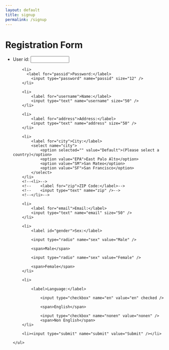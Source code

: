 ```yaml
---
layout: default
title: signup
permalink: /signup
---
```

<!DOCTYPE html>
<html>
<head>
    <title>Validation</title>
    <script src="validation.js"></script>
</head>
<body onload="document.registration.userid.focus();">
 
<h1>Registration Form</h1>
<form name='registration' onSubmit="return formValidation();">
    <ul>
        <li>
            <label for="userid">User id:</label>
            <input type="text" name="userid" size="12" />
        </li>
 
        <li>
          <label for="passid">Password:</label>
            <input type="password" name="passid" size="12" />
        </li>
        
        <li>
            <label for="username">Name:</label>
            <input type="text" name="username" size="50" />
        </li>
 
        <li>
            <label for="address">Address:</label>
            <input type="text" name="address" size="50" />
        </li>
 
        <li>
            <label for="city">City:</label>
            <select name="city">
                <option selected="" value="Default">(Please select a country)</option>
                <option value="EPA">East Palo Alto</option>
                <option value="SM">San Mateo</option>
                <option value="SF">San Francisco</option>
            </select>
        </li>
        <!--<li>-->
        <!--    <label for="zip">ZIP Code:</label>-->
        <!--    <input type="text" name="zip" />-->
        <!--</li>-->
 
        <li>
            <label for="email">Email:</label>
            <input type="text" name="email" size="50" />
        </li>

        <li>
            <label id="gender">Sex:</label>

            <input type="radio" name="sex" value="Male" />

            <span>Male</span>

            <input type="radio" name="sex" value="Female" />

            <span>Female</span>
        </li>

        <li>

            <label>Language:</label>

                <input type="checkbox" name="en" value="en" checked />

                <span>English</span>

                <input type="checkbox" name="nonen" value="nonen" />
                <span>Non English</span>
        </li>

        <li><input type="submit" name="submit" value="Submit" /></li>

    </ul>
</form>

</body>
</html>


